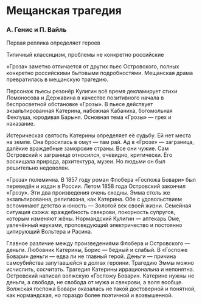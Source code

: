 # Мещанская трагедия
### А. Генис и П. Вайль

Первая реплика определяет героев

Типичный классицизм, проблемы не конкретно российские

«Гроза» заметно отличается от других пьес Островского, полных конкретно российскими бытовыми подробностями. Мещанская драма превратилась в мещанскую трагедию.

Персонаж пьесы резонёр Кулигин всё время декламирует стихи Ломоносова и Державина в качестве позитивного начала в беспросветной обстановке «Грозы». В пьесе действует экзальтированная Катерина, набожная Кабаниха, богомольная Феклуша, юродивая Барыня. Основная тема «Грозы» — грех и наказание.

Истерическая святость Катерины определяет её судьбу. Ей нет места на земле. Она бросилась в омут — там рай. Ад в «Грозе» — заграница, далёкие враждебные заморские страны. Все они чужие. Сам Островский к загранице относился, очевидно, критически. Его восхищала природа, архитектура, музеи. Но людьми он был решительно недоволен.

«Гроза» полемична. В 1857 году роман Флобера «Госпожа Бовари» был переведён и издан в России. Летом 1858 года Островский закончил «Грозу». Эти два произведения очень сходны. Эмма столь же экзальтированна, религиозна, как Катерина. Обе с удовольствием вспоминают детство и юность — Золотой век своей жизни. Семейная ситуация схожа: враждебность свекрови, покорность супругов, которым изменяют жёны. Нормандский Кулигин — аптекарь Оме, увлечённый науками, проповедующий электричество и постоянно цитирующий Вольтера и Расина.

Главное различие между произведениями Флобера и Островского — деньги. Любовник Катерины, Борис — бедный и слабый. В «Госпоже Бовари» деньги — едва ли не главный герой. Деньги — причина самоубийства запутавшейся в долгах героини. Трагедию Эммы можно исчислить, сосчитать. Трагедия Катерины иррациональна и непонятна. Островский написал волжскую «Госпожу Бовари». Катерине нужны не деньги, а свобода, не свобода от мужа и свекрови, а воля вообще. Волжская госпожа Бовари оказалась не такой достоверной и понятной, как нормандская, но гораздо более поэтичной и возвышенной.
